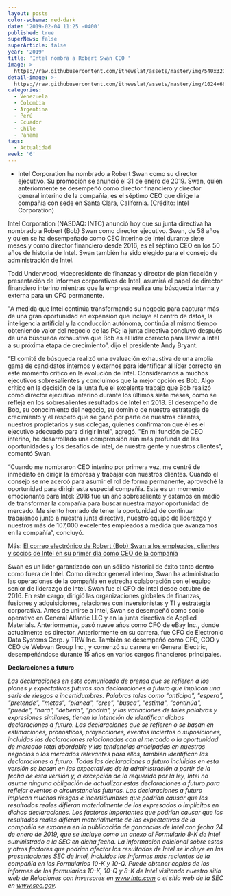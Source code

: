 ```yaml
---
layout: posts
color-schema: red-dark
date: '2019-02-04 11:25 -0400'
published: true
superNews: false
superArticle: false
year: '2019'
title: 'Intel nombra a Robert Swan CEO '
image: >-
  https://raw.githubusercontent.com/itnewslat/assets/master/img/540x320/Robert-Swan-p.jpg
detail-image: >-
  https://raw.githubusercontent.com/itnewslat/assets/master/img/1024x680/Robert-Swan-g.jpg
categories:
  - Venezuela
  - Colombia
  - Argentina
  - Perú
  - Ecuador
  - Chile
  - Panama
tags:
  - Actualidad
week: '6'
---
```

- Intel Corporation ha nombrado a Robert Swan como su director ejecutivo. Su promoción se anunció el 31 de enero de 2019. Swan, quien anteriormente se desempeñó como director financiero y director general interino de la compañía, es el séptimo CEO que dirige la compañía con sede en Santa Clara, California. (Crédito: Intel Corporation)

Intel Corporation (NASDAQ: INTC) anunció hoy que su junta directiva ha nombrado a Robert (Bob) Swan como director ejecutivo. Swan, de 58 años y quien se ha desempeñado como CEO interino de Intel durante siete meses y como director financiero desde 2016, es el séptimo CEO en los 50 años de historia de Intel. Swan también ha sido elegido para el consejo de administración de Intel.

Todd Underwood, vicepresidente de finanzas y director de planificación y presentación de informes corporativos de Intel, asumirá el papel de director financiero interino mientras que la empresa realiza una búsqueda interna y externa para un CFO permanente.

"A medida que Intel continúa transformando su negocio para capturar más de una gran oportunidad en expansión que incluye el centro de datos, la inteligencia artificial y la conducción autónoma, continúa al mismo tiempo obteniendo valor del negocio de las PC; la junta directiva concluyó después de una búsqueda exhaustiva que Bob es el líder correcto para llevar a Intel a su próxima etapa de crecimiento”, dijo el presidente Andy Bryant.

“El comité de búsqueda realizó una evaluación exhaustiva de una amplia gama de candidatos internos y externos para identificar al líder correcto en este momento crítico en la evolución de Intel. Consideramos a muchos ejecutivos sobresalientes y concluimos que la mejor opción es Bob. Algo crítico en la decisión de la junta fue el excelente trabajo que Bob realizó como director ejecutivo interino durante los últimos siete meses, como se refleja en los sobresalientes resultados de Intel en 2018. El desempeño de Bob, su conocimiento del negocio, su dominio de nuestra estrategia de crecimiento y el respeto que se ganó por parte de nuestros clientes, nuestros propietarios y sus colegas, quienes confirmaron que él es el ejecutivo adecuado para dirigir Intel”, agregó.
"En mi función de CEO interino, he desarrollado una comprensión aún más profunda de las oportunidades y los desafíos de Intel, de nuestra gente y nuestros clientes", comentó Swan. 

“Cuando me nombraron CEO interino por primera vez, me centré de inmediato en dirigir la empresa y trabajar con nuestros clientes. Cuando el consejo se me acercó para asumir el rol de forma permanente, aproveché la oportunidad para dirigir esta especial compañía. Este es un momento emocionante para Intel: 2018 fue un año sobresaliente y estamos en medio de transformar la compañía para buscar nuestra mayor oportunidad de mercado. Me siento honrado de tener la oportunidad de continuar trabajando junto a nuestra junta directiva, nuestro equipo de liderazgo y nuestros más de 107,000 excelentes empleados a medida que avanzamos en la compañía”, concluyó.

Más: [El correo electrónico de Robert (Bob) Swan a los empleados, clientes y socios de Intel en su primer día como CEO de la compañía](https://newsroom.intel.la/news-releases/el-correo-electronico-de-robert-bob-swan-a-los-empleados-clientes-y-socios-de-intel-en-su-primer-dia-como-ceo-de-la-compania/)

Swan es un líder garantizado con un sólido historial de éxito tanto dentro como fuera de Intel. Como director general interino, Swan ha administrado las operaciones de la compañía en estrecha colaboración con el equipo senior de liderazgo de Intel. Swan fue el CFO de Intel desde octubre de 2016. En este cargo, dirigió las organizaciones globales de finanzas, fusiones y adquisiciones, relaciones con inversionistas y TI y estrategia corporativa. Antes de unirse a Intel, Swan se desempeñó como socio operativo en General Atlantic LLC y en la junta directiva de Applied Materials. Anteriormente, pasó nueve años como CFO de eBay Inc., donde actualmente es director. Anteriormente en su carrera, fue CFO de Electronic Data Systems Corp. y TRW Inc. También se desempeñó como CFO, COO y CEO de Webvan Group Inc., y comenzó su carrera en General Electric, desempeñándose durante 15 años en varios cargos financieros principales.

**Declaraciones a futuro**

_Las declaraciones en este comunicado de prensa que se refieren a los planes y expectativas futuros son declaraciones a futuro que implican una serie de riesgos e incertidumbres. Palabras tales como "anticipa", "espera", "pretende", "metas", "planea", "cree", "busca", "estima", "continúa", "puede", "hará", "debería", "podría", y las variaciones de tales palabras y expresiones similares, tienen la intención de identificar dichas declaraciones a futuro. Las declaraciones que se refieren o se basan en estimaciones, pronósticos, proyecciones, eventos inciertos o suposiciones, incluidas las declaraciones relacionadas con el mercado o la oportunidad de mercado total abordable y las tendencias anticipadas en nuestros negocios o los mercados relevantes para ellos, también identifican las declaraciones a futuro. Todas las declaraciones a futuro incluidas en esta versión se basan en las expectativas de la administración a partir de la fecha de esta versión y, a excepción de lo requerido por la ley, Intel no asume ninguna obligación de actualizar estas declaraciones a futuro para reflejar eventos o circunstancias futuras. Las declaraciones a futuro implican muchos riesgos e incertidumbres que podrían causar que los resultados reales difieran materialmente de los expresados o implícitos en dichas declaraciones. Los factores importantes que podrían causar que los resultados reales difieran materialmente de las expectativas de la compañía se exponen en la publicación de ganancias de Intel con fecha 24 de enero de 2019, que se incluye como un anexo al Formulario 8-K de Intel suministrado a la SEC en dicha fecha. La información adicional sobre estos y otros factores que podrían afectar los resultados de Intel se incluye en las presentaciones SEC de Intel, incluidos los informes más recientes de la compañía en los Formularios 10-K y 10-Q. Puede obtener copias de los informes de los formularios 10-K, 10-Q y 8-K de Intel visitando nuestro sitio web de Relaciones con inversores en www.intc.com o el sitio web de la SEC en www.sec.gov._



